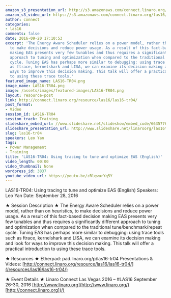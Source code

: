 ```yaml
---
amazon_s3_presentation_url: http://s3.amazonaws.com/connect.linaro.org/las16/Presentations/Wednesday/LAS16-TR04%20-%20Using%20tracing%20to%20tune%20and%20optimize%20EAS%20%28English%29.pdf
amazon_s3_video_url: https://s3.amazonaws.com/connect.linaro.org/las16/Videos/Wednesday/LAS16-TR04%20Using%20Tracing%20to%20tune%20and%20optimize%20EAS%20%28English%29.mp4
author: connect
categories:
- las16
comments: false
date: 2016-09-20 17:10:53
excerpt: 'The Energy Aware Scheduler relies on a power model, rather than on heuristics,
  to make decisions and reduce power usage. As a result of this fact-based decision
  making EAS presents very few tunables and thus requires a significantly different
  approach to tuning and optimization when compared to the traditional tune/benchmark/repeat
  cycle. Tuning EAS has perhaps more similar to debugging: using trace tools such
  as ftrace, kernelshark and LISA, we can examine its decision making and look for
  ways to improve this decision making. This talk will offer a practical introduction
  to using these trace tools.'
featured_image_name: LAS16-TR04.png
image_name: LAS16-TR04.png
image: /assets/images/featured-images/LAS16-TR04.png
layout: resource-post
link: http://connect.linaro.org/resource/las16/las16-tr04/
post_format:
- Video
session_id: LAS16-TR04
session_track: Training
slideshare_embed_url: //www.slideshare.net/slideshow/embed_code/66357766
slideshare_presentation_url: http://www.slideshare.net/linaroorg/las16tr04-using-tracing-to-tune-and-optimize-eas-english
slug: las16-tr04
speakers: Leo Yan
tags:
- Power Management
- Training
title: 'LAS16-TR04: Using tracing to tune and optimize EAS (English)'
video_length: 00:00
video_thumbnail: None
wordpress_id: 3837
youtube_video_url: https://youtu.be/zRlqwurYq5Y
---
```


LAS16-TR04: Using tracing to tune and optimize EAS (English)
Speakers: Leo Yan
Date: September 28, 2016

★ Session Description ★
The Energy Aware Scheduler relies on a power model, rather than on heuristics, to make decisions and reduce power usage. As a result of this fact-based decision making EAS presents very few tunables and thus requires a significantly different approach to tuning and optimization when compared to the traditional tune/benchmark/repeat cycle. Tuning EAS has perhaps more similar to debugging: using trace tools such as ftrace, kernelshark and LISA, we can examine its decision making and look for ways to improve this decision making. This talk will offer a practical introduction to using these trace tools.

★ Resources ★
Etherpad: pad.linaro.org/p/las16-tr04
Presentations & Videos: [http://connect.linaro.org/resource/las16/las16-tr04/](/resources/las16/las16-tr04/)

★ Event Details ★
Linaro Connect Las Vegas 2016 – #LAS16
September 26-30, 2016
[http://www.linaro.org](http://www.linaro.org/)
[http://connect.linaro.org](/)
